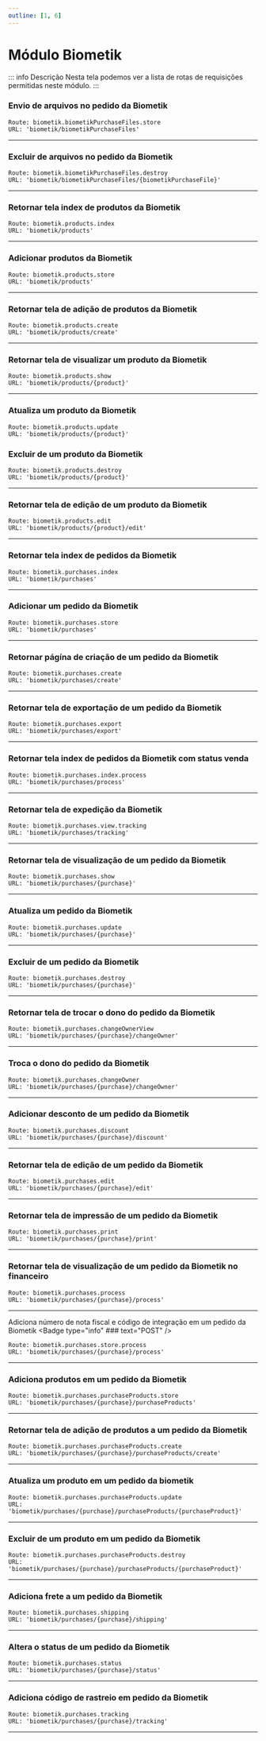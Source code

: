 ```yaml
---
outline: [1, 6]
---
```


# Módulo Biometik

::: info Descrição
Nesta tela podemos ver a lista de rotas de requisições permitidas neste módulo.
:::



### Envio de arquivos no pedido da Biometik <Badge type="info" text="POST" />
```
Route: biometik.biometikPurchaseFiles.store
URL: 'biometik/biometikPurchaseFiles' 
```
---
### Excluir de arquivos no pedido da Biometik <Badge type="danger" text="DELETE" />
```
Route: biometik.biometikPurchaseFiles.destroy
URL: 'biometik/biometikPurchaseFiles/{biometikPurchaseFile}' 
```
---
### Retornar tela index de produtos da Biometik <Badge type="tip" text="GET" />
```
Route: biometik.products.index
URL: 'biometik/products' 
```
---
### Adicionar produtos da Biometik <Badge type="info" text="POST" />
```
Route: biometik.products.store
URL: 'biometik/products' 
```
---
### Retornar tela de adição de produtos da Biometik <Badge type="tip" text="GET" />
```
Route: biometik.products.create
URL: 'biometik/products/create' 
```
---
### Retornar tela de visualizar um produto da Biometik <Badge type="tip" text="GET" />
```
Route: biometik.products.show
URL: 'biometik/products/{product}' 
```
---
### Atualiza um produto da Biometik <Badge type="warning" text="PUT" />
```
Route: biometik.products.update
URL: 'biometik/products/{product}' 
```
### Excluir de um produto da Biometik <Badge type="danger" text="DELETE" />
```
Route: biometik.products.destroy
URL: 'biometik/products/{product}' 
```
---
### Retornar tela de edição de um produto da Biometik <Badge type="tip" text="GET" />
```
Route: biometik.products.edit
URL: 'biometik/products/{product}/edit' 
```
---
### Retornar tela index de pedidos da Biometik <Badge type="tip" text="GET" />
```
Route: biometik.purchases.index
URL: 'biometik/purchases' 
```
---
### Adicionar um pedido da Biometik <Badge type="info" text="POST" />
```
Route: biometik.purchases.store
URL: 'biometik/purchases' 
```
---
### Retornar págína de criação de um pedido da Biometik <Badge type="tip" text="GET" />
```
Route: biometik.purchases.create
URL: 'biometik/purchases/create' 
```
---
### Retornar tela de exportação de um pedido da Biometik <Badge type="tip" text="GET" />
```
Route: biometik.purchases.export
URL: 'biometik/purchases/export' 
```
---
### Retornar tela index de pedidos da Biometik com status venda <Badge type="tip" text="GET" />
```
Route: biometik.purchases.index.process
URL: 'biometik/purchases/process' 
```
---
### Retornar tela de expedição da Biometik <Badge type="tip" text="GET" />
```
Route: biometik.purchases.view.tracking
URL: 'biometik/purchases/tracking' 
```
---
### Retornar tela de visualização de um pedido da Biometik <Badge type="tip" text="GET" />
```
Route: biometik.purchases.show
URL: 'biometik/purchases/{purchase}' 
```
---
### Atualiza um pedido da Biometik <Badge type="warning" text="PUT" />
```
Route: biometik.purchases.update
URL: 'biometik/purchases/{purchase}' 
```
--- 
### Excluir de um pedido da Biometik <Badge type="danger" text="DELETE" />
```
Route: biometik.purchases.destroy
URL: 'biometik/purchases/{purchase}' 
```
---
### Retornar tela de trocar o dono do pedido da Biometik <Badge type="tip" text="GET" />
```
Route: biometik.purchases.changeOwnerView
URL: 'biometik/purchases/{purchase}/changeOwner' 
```
---
### Troca o dono do pedido da Biometik <Badge type="info" text="POST" />
```
Route: biometik.purchases.changeOwner
URL: 'biometik/purchases/{purchase}/changeOwner' 
```
---
### Adicionar desconto de um pedido da Biometik <Badge type="info" text="POST" />
```
Route: biometik.purchases.discount
URL: 'biometik/purchases/{purchase}/discount' 
```
---
### Retornar tela de edição de um pedido da Biometik <Badge type="tip" text="GET" />
```
Route: biometik.purchases.edit
URL: 'biometik/purchases/{purchase}/edit'
```
---
### Retornar tela de impressão de um pedido da Biometik <Badge type="tip" text="GET" />
```
Route: biometik.purchases.print
URL: 'biometik/purchases/{purchase}/print' 
```
---
### Retornar tela de visualização de um pedido da Biometik no financeiro <Badge type="tip" text="GET" />
```
Route: biometik.purchases.process
URL: 'biometik/purchases/{purchase}/process' 
```
---
Adiciona número de nota fiscal e código de integração em um pedido da Biometik <Badge type="info" ### text="POST" />
```
Route: biometik.purchases.store.process
URL: 'biometik/purchases/{purchase}/process' 
```
---
### Adiciona produtos em um pedido da Biometik <Badge type="info" text="POST" />
```
Route: biometik.purchases.purchaseProducts.store
URL: 'biometik/purchases/{purchase}/purchaseProducts' 
```
---
### Retornar tela de adição de produtos a um pedido da Biometik  <Badge type="tip" text="GET" />
```
Route: biometik.purchases.purchaseProducts.create
URL: 'biometik/purchases/{purchase}/purchaseProducts/create' 
```
---
### Atualiza um produto em um pedido da biometik <Badge type="warning" text="PUT" />
```
Route: biometik.purchases.purchaseProducts.update
URL: 'biometik/purchases/{purchase}/purchaseProducts/{purchaseProduct}' 
```
--- 
### Excluir de um produto em um pedido da Biometik <Badge type="danger" text="DELETE" />
```
Route: biometik.purchases.purchaseProducts.destroy
URL: 'biometik/purchases/{purchase}/purchaseProducts/{purchaseProduct}' 
```
---
### Adiciona frete a um pedido da Biometik <Badge type="info" text="POST" />
```
Route: biometik.purchases.shipping
URL: 'biometik/purchases/{purchase}/shipping' 
```
---
### Altera o status de um pedido da Biometik <Badge type="info" text="POST" />
```
Route: biometik.purchases.status
URL: 'biometik/purchases/{purchase}/status' 
```
---
### Adiciona código de rastreio em pedido da Biometik <Badge type="info" text="POST" />
```
Route: biometik.purchases.tracking
URL: 'biometik/purchases/{purchase}/tracking' 
```
---